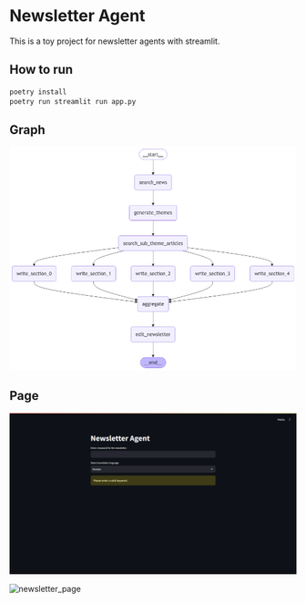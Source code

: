 # Newsletter Agent

This is a toy project for newsletter agents with streamlit.

## How to run

```bash
poetry install
poetry run streamlit run app.py
```

## Graph

![graph](images/graph.png)

## Page

![init_page](images/init_page.png)

![newsletter_page](images/after_run.png)

